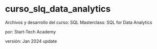 # curso_slq_data_analytics

Archivos y desarrollo del curso:  SQL Masterclass: SQL for Data Analytics

por: Start-Tech Academy

versión: Jan 2024 update
